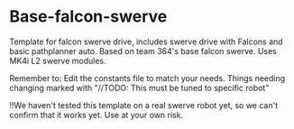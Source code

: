 # Base-falcon-swerve
Template for falcon swerve drive, includes swerve drive with Falcons and basic pathplanner auto.
Based on team 364's base falcon swerve.
Uses MK4i L2 swerve modules.


Remember to:
Edit the constants file to match your needs. Things needing changing marked with "//TODO: This must be tuned to specific robot"

!!We haven't tested this template on a real swerve robot yet, so we can't confirm that it works yet. Use at your own risk.
